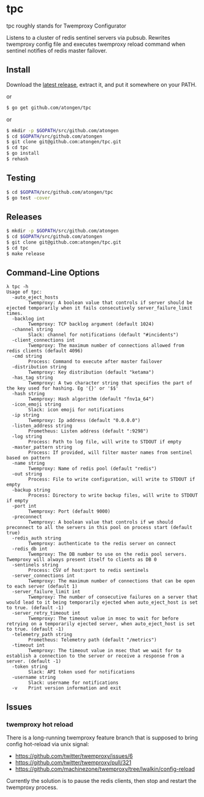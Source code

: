 # tpc

tpc roughly stands for Twemproxy Configurator

Listens to a cluster of redis sentinel servers via pubsub.
Rewrites twemproxy config file and executes twemproxy reload command when
sentinel notifies of redis master failover.

## Install

Download the [latest release](https://github.com/atongen/tpc/releases), extract it,
and put it somewhere on your PATH.

or

```sh
$ go get github.com/atongen/tpc
```

or

```sh
$ mkdir -p $GOPATH/src/github.com/atongen
$ cd $GOPATH/src/github.com/atongen
$ git clone git@github.com:atongen/tpc.git
$ cd tpc
$ go install
$ rehash
```

## Testing

```sh
$ cd $GOPATH/src/github.com/atongen/tpc
$ go test -cover
```

## Releases

```sh
$ mkdir -p $GOPATH/src/github.com/atongen
$ cd $GOPATH/src/github.com/atongen
$ git clone git@github.com:atongen/tpc.git
$ cd tpc
$ make release
```

## Command-Line Options

```
λ tpc -h
Usage of tpc:
  -auto_eject_hosts
        Twemproxy: A boolean value that controls if server should be ejected temporarily when it fails consecutively server_failure_limit times.
  -backlog int
        Twemproxy: TCP backlog argument (default 1024)
  -channel string
        Slack: channel for notifications (default "#incidents")
  -client_connections int
        Twemproxy: The maximum number of connections allowed from redis clients (default 4096)
  -cmd string
        Process: Command to execute after master failover
  -distribution string
        Twemproxy: Key distribution (default "ketama")
  -has_tag string
        Twemproxy: A two character string that specifies the part of the key used for hashing. Eg '{}' or '$$'
  -hash string
        Twemproxy: Hash algorithm (default "fnv1a_64")
  -icon_emoji string
        Slack: icon emoji for notifications
  -ip string
        Twemproxy: Ip address (default "0.0.0.0")
  -listen_address string
        Prometheus: Listen address (default ":9298")
  -log string
        Process: Path to log file, will write to STDOUT if empty
  -master_pattern string
        Process: If provided, will filter master names from sentinel based on pattern
  -name string
        Twemproxy: Name of redis pool (default "redis")
  -out string
        Process: File to write configuration, will write to STDOUT if empty
  -backup string
        Process: Directory to write backup files, will write to STDOUT if empty
  -port int
        Twemproxy: Port (default 9000)
  -preconnect
        Twemproxy: A boolean value that controls if we should preconnect to all the servers in this pool on process start (default true)
  -redis_auth string
        Twemproxy: authenticate to the redis server on connect
  -redis_db int
        Twemproxy: The DB number to use on the redis pool servers. Twemproxy will always present itself to clients as DB 0
  -sentinels string
        Process: CSV of host:port to redis sentinels
  -server_connections int
        Twemproxy: The maximum number of connections that can be open to each server (default 1)
  -server_failure_limit int
        Twemproxy: The number of consecutive failures on a server that would lead to it being temporarily ejected when auto_eject_host is set to true. (default -1)
  -server_retry_timeout int
        Twemproxy: The timeout value in msec to wait for before retrying on a temporarily ejected server, when auto_eject_host is set to true. (default -1)
  -telemetry_path string
        Prometheus: Telemetry path (default "/metrics")
  -timeout int
        Twemproxy: The timeout value in msec that we wait for to establish a connection to the server or receive a response from a server. (default -1)
  -token string
        Slack: API token used for notifications
  -username string
        Slack: username for notifications
  -v    Print version information and exit
```

## Issues

### twemproxy hot reload

There is a long-running twemproxy feature branch that is supposed to bring config hot-reload via unix signal:

* https://github.com/twitter/twemproxy/issues/6
* https://github.com/twitter/twemproxy/pull/321
* https://github.com/machinezone/twemproxy/tree/lwalkin/config-reload

Currently the solution is to pause the redis clients, then stop and restart the twemproxy process.
